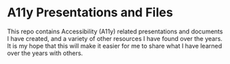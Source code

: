 # A11y Presentations and Files

This repo contains Accessibility (A11y) related presentations and documents I have created, and a variety of other resources I have found over the years. It is my hope that this will make it easier for me to share what I have learned over the years with others.